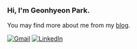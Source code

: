 ### Hi, I'm Geonhyeon Park.

You may find more about me from my [blog](https://ais04134.github.io/).

[![Gmail](https://img.shields.io/badge/Gmail-d14836?style=flat&logo=Gmail&logoColor=white)](mailto:is04133333@gmail.com)
[![LinkedIn](https://img.shields.io/badge/LinkedIn-blue?style=flat&logo=Linkedin&logoColor=white)](https://www.linkedin.com/in/geonhyeon-park-3b2a1b225/)
